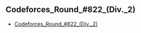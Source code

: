 ## Codeforces_Round_#822_(Div._2)
* [Codeforces_Round_#822_(Div._2)](https://codeforces.com/contest/1734)
